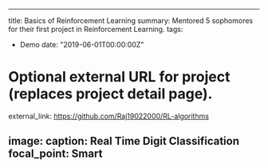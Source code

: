 ---
title: Basics of Reinforcement Learning
summary: Mentored 5 sophomores for their first project in Reinforcement Learning.
tags:
- Demo
date: "2019-06-01T00:00:00Z"

# Optional external URL for project (replaces project detail page).
external_link: https://github.com/Raj19022000/RL-algorithms

image:
  caption: Real Time Digit Classification
  focal_point: Smart
------